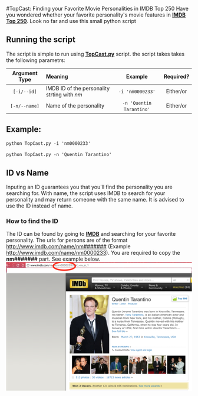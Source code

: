 #TopCast: Finding your Favorite Movie Personalities in IMDB Top 250
Have you wondered whether your favorite personality's movie features in **[IMDB Top 250](http://www.imdb.com/chart/top)**. Look no far and use this small python script

## Running the script

The script is simple to run using **[TopCast.py](TopCast.py)** script. the script takes takes the following parametrs: 

|Argument Type			|Meaning										|Example						|Required?		|
|:---------------------:|:----------------------------------------------|:-----------------------------:|:-------------:|
|`[-i/--id]`			|IMDB ID of the personality strting with _nm_	|`-i 'nm0000233'`				|Either/or		|
|`[-n/--name]`			|Name of the personality						|`-n 'Quentin Tarantino'`		|Either/or		|




## Example:

```
python TopCast.py -i 'nm0000233'
```
```
python TopCast.py -n 'Quentin Tarantino' 
```

## ID vs Name

Inputing an ID guarantees you that you'll find the personality you are searching for. With name, the script uses IMDB to search for your personality and may return someone with the same name. It is advised to use the ID instead of name. 

### How to find the ID

The ID can be found by going to **[IMDB](http://www.imdb.com/)** and searching for your favorite personality. The urls for persons are of the format http://www.imdb.com/name/nm####### (Example http://www.imdb.com/name/nm0000233). You are required to copy the **nm#######** part. See example below. 
![ID](Images/Tarantino.png)
